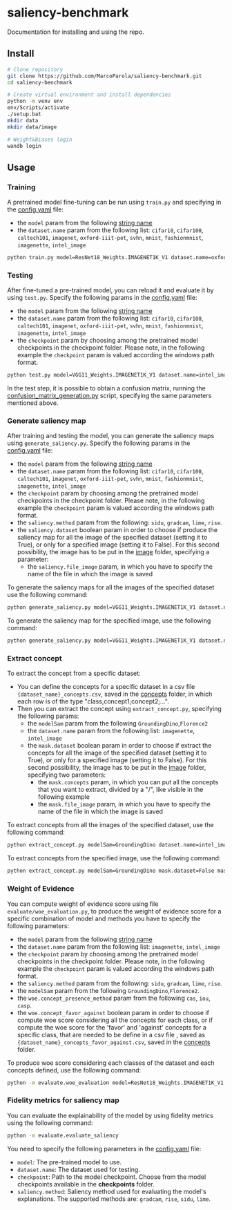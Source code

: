 # saliency-benchmark
Documentation for installing and using the repo.

## Install

```sh
# Clone repository
git clone https://github.com/MarcoParola/saliency-benchmark.git
cd saliency-benchmark

# Create virtual environment and install dependencies
python -m venv env
env/Scripts/activate
./setup.bat
mkdir data
mkdir data/image

# Weight&Biases login
wandb login 
```

## Usage

### Training
A pretrained model fine-tuning can be run using `train.py` and specifying in the [config.yaml](config/config.yaml) file:
- the `model` param from the following [string name](https://pytorch.org/vision/stable/models.html#table-of-all-available-classification-weights)
- the `dataset.name` param from the following list: `cifar10`, `cifar100`, `caltech101`, `imagenet`, `oxford-iiit-pet`, `svhn`, `mnist`, `fashionmnist`, `imagenette`, `intel_image`

```sh
python train.py model=ResNet18_Weights.IMAGENET1K_V1 dataset.name=oxford-iiit-pet
```

### Testing
After fine-tuned a pre-trained model, you can reload it and evaluate it by using `test.py`. Specify the following params in the [config.yaml](config/config.yaml) file:
- the `model` param from the following [string name](https://pytorch.org/vision/stable/models.html#table-of-all-available-classification-weights)
- the `dataset.name` param from the following list: `cifar10`, `cifar100`, `caltech101`, `imagenet`, `oxford-iiit-pet`, `svhn`, `mnist`, `fashionmnist`, `imagenette`, `intel_image`
- the `checkpoint` param by choosing among the pretrained model checkpoints in the checkpoint folder. Please note, in the following example the `checkpoint` param is valued according the windows path format.

```sh
python test.py model=VGG11_Weights.IMAGENET1K_V1 dataset.name=intel_image checkpoint=checkpoints\finetuned_VGG11_Weights.IMAGENET1K_V1intel_image\model-epoch\=13-val_loss\=1.12.ckpt
```
In the test step, it is possible to obtain a confusion matrix, running the [confusion_matrix_generation.py](scripts/confusion_matrix_generation.py) script, specifying the same parameters mentioned above.

### Generate saliency map
After training and testing the model, you can generate the saliency maps using `generate_saliency.py`. Specify the following params in the [config.yaml](config/config.yaml) file:
- the `model` param from the following [string name](https://pytorch.org/vision/stable/models.html#table-of-all-available-classification-weights)
- the `dataset.name` param from the following list: `cifar10`, `cifar100`, `caltech101`, `imagenet`, `oxford-iiit-pet`, `svhn`, `mnist`, `fashionmnist`, `imagenette`, `intel_image`
- the `checkpoint` param by choosing among the pretrained model checkpoints in the checkpoint folder. Please note, in the following example the `checkpoint` param is valued according the windows path format.
- the `saliency.method` param from the following: `sidu`, `gradcam`, `lime`, `rise`.
- the `saliency.dataset` boolean param in order to choose if produce the saliency map for all the image of the specified dataset (setting it to True), or only for a specified image (setting it to False). For this second possibility, the image has to be put in the [image](data/image) folder, specifying a parameter:
    - the `saliency.file_image` param, in which you have to specify the name of the file in which the image is saved

To generate the saliency maps for all the images of the specified dataset use the following command:
```sh
python generate_saliency.py model=VGG11_Weights.IMAGENET1K_V1 dataset.name=intel_image checkpoint=checkpoints\finetuned_VGG11_Weights.IMAGENET1K_V1intel_image\model-epoch\=13-val_loss\=1.12.ckpt saliency.method=gradcam saliency.dataset=True
```

To generate the saliency map for the specified image, use the following command:
```sh
python generate_saliency.py model=VGG11_Weights.IMAGENET1K_V1 dataset.name=intel_image checkpoint=checkpoints\finetuned_VGG11_Weights.IMAGENET1K_V1intel_image\model-epoch\=13-val_loss\=1.12.ckpt saliency.method=gradcam saliency.dataset=False saliency.file_image="bird.jpg"
```

### Extract concept
To extract the concept from a specific dataset:
- You can define the concepts for a specific dataset in a csv file `{dataset_name}_concepts.csv`, saved in the [concepts](data/concepts) folder, in which each row is of the type "class,concept1;concept2;...".
- Then you can extract the concept using `extract_concept.py`, specifying the following params:
  - the `modelSam` param from the following `GroundingDino`,`Florence2`
  - the `dataset.name` param from the following list: `imagenette`, `intel_image`
  - the `mask.dataset` boolean param in order to choose if extract the concepts for all the image of the specified dataset (setting it to True), or only for a specified image (setting it to False). For this second possibility, the image has to be put in the [image](data/image) folder, specifying two parameters:
    - the `mask.concepts` param, in which you can put all the concepts that you want to extract, divided by a "/", like visible in the following example
    - the `mask.file_image` param, in which you have to specify the name of the file in which the image is saved

To extract concepts from all the images of the specified dataset, use the following command:
```sh
python extract_concept.py modelSam=GroundingDino dataset.name=intel_image mask.dataset=True 
```
To extract concepts from the specified image, use the following command:
```sh
python extract_concept.py modelSam=GroundingDino mask.dataset=False mask.concepts="beak/feathers/eyes" mask.file_image="bird.jpg" 
```
### Weight of Evidence
You can compute weight of evidence score using file `evaluate/woe_evaluation.py`, to produce the weight of evidence score for a specific combination of model and methods you have to specify the following parameters:
- the `model` param from the following [string name](https://pytorch.org/vision/stable/models.html#table-of-all-available-classification-weights)
- the `dataset.name` param from the following list: `imagenette`, `intel_image`
- the `checkpoint` param by choosing among the pretrained model checkpoints in the checkpoint folder. Please note, in the following example the `checkpoint` param is valued according the windows path format.
- the `saliency.method` param from the following: `sidu`, `gradcam`, `lime`, `rise`.
- the `modelSam` param from the following `GroundingDino`,`Florence2`.
- the `woe.concept_presence_method` param from the following `cas`, `iou`, `casp`.
- the `woe.concept_favor_against` boolean param in order to choose if compute woe score considering all the concepts for each class, or if compute the woe score for the 'favor' and 'against' concepts for a specific class, that are needed to be define in a csv file , saved as `{dataset_name}_concepts_favor_against.csv`, saved in the [concepts](data/concepts) folder.

To produce woe score considering each classes of the dataset and each concepts defined, use the following command:
```sh
python -m evaluate.woe_evaluation model=ResNet18_Weights.IMAGENET1K_V1 dataset.name=imagenette modelSam=GroundingDino saliency.method=gradcam checkpoint=checkpoints\finetuned_ResNet_imagenette.ckpt woe.concept_presence_method=cas woe.concept_favor_against=False
```

### Fidelity metrics for saliency map

You can evaluate the explainability of the model by using fidelity metrics using the following command: 
```bash
python -m evaluate.evaluate_saliency
```
You need to specify the following parameters in the [config.yaml](config/config.yaml) file:
- `model`: The pre-trained model to use.
- `dataset.name`: The dataset used for testing.
- `checkpoint`: Path to the model checkpoint. Choose from the model checkpoints available in the **checkpoints** folder.
- `saliency.method`: Saliency method used for evaluating the model's explanations. The supported methods are: `gradcam`, `rise`, `sidu`, `lime`.

